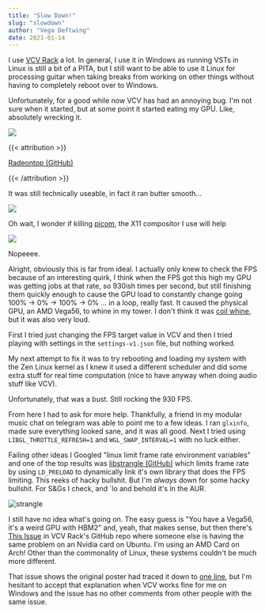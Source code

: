 ```yaml
---
title: "Slow Down!"
slug: "slowdown"
author: "Vega Deftwing"
date: 2021-01-14
---
```


I use [VCV Rack](https://vcvrack.com) a lot. In general, I use it in Windows as running VSTs in Linux is still a bit of a PITA, but I still want to be able to use it Linux for processing guitar when taking breaks from working on other things without having to completely reboot over to Windows.

Unfortunately, for a good while now VCV has had an annoying bug. I'm not sure when it started, but at some point it started eating my GPU. Like, absolutely wrecking it.

![](/VCVfail.png)

{{< attribution >}}

[Radeontop (GitHub)](https://github.com/clbr/radeontop)

{{< /attribution >}}

It was still technically useable, in fact it ran butter smooth... 

![](/fps.png)

Oh wait, I wonder if killing [picom](https://github.com/yshui/picom), the X11 compositor I use will help

![](/nocomp.png)

Nopeeee.

Alright, obviously this is far from ideal. I actually only knew to check the FPS because of an interesting quirk, I think when the FPS got this high my GPU was getting jobs at that rate, so 930ish times per second, but still finishing them quickly enough to cause the GPU load to constantly change going 100% → 0% → 100% → 0% ... in a loop, really fast. It caused the physical GPU, an AMD Vega56, to whine in my tower. I don't think it was [coil whine](https://en.wikipedia.org/wiki/Electromagnetically_induced_acoustic_noise), but it was also very loud.

First I tried just changing the FPS target value in VCV and then I tried playing with settings in the `settings-v1.json` file, but nothing worked.

My next attempt to fix it was to try rebooting and loading my system with the Zen Linux kernel as I knew it used a different scheduler and did some extra stuff for real time computation (nice to have anyway when doing audio stuff like VCV).

Unfortunately, that was a bust. Still rocking the 930 FPS.

From here I had to ask for more help. Thankfully, a friend in my modular music chat on telegram was able to point me to a few ideas. I ran `glxinfo`, made sure everything looked sane, and it was all good. Next I tried using `LIBGL_THROTTLE_REFRESH=1` and `WGL_SWAP_INTERVAL=1` with no luck either.

Failing other ideas I Googled "linux limit frame rate environment variables" and one of the top results was [libstrangle (GitHub)](https://github.com/milaq/libstrangle) which limits frame rate by using `LD_PRELOAD` to dynamically link it's own library that does the FPS limiting. This reeks of hacky bullshit. But I'm *always* down for some hacky bullshit. For S&Gs I check, and `lo and behold it's in the AUR. 

![strangle](/strangle.png)

I still have no idea what's going on. The easy guess is "You have a Vega56, it's a weird GPU with HBM2" and, yeah, that makes sense, but then there's [This Issue](https://github.com/VCVRack/Rack/issues/1829) in VCV Rack's GitHub repo where someone else is having the same problem on an Nvidia card on Ubuntu. I'm using an AMD Card on Arch! Other than the commonality of Linux, these systems couldn't be much more different. 

That issue shows the original poster had traced it down to [one line](https://github.com/VCVRack/Rack/blob/e334902e8addf96ad726192c665d806f0952def0/src/window.cpp#L415), but I'm hesitant to accept that explanation when VCV works fine for me on Windows and the issue has no other comments from other people with the same issue.




